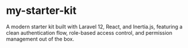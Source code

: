 # my-starter-kit
A modern starter kit built with Laravel 12, React, and Inertia.js, featuring a clean authentication flow, role-based access control, and permission management out of the box.
